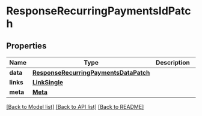 # ResponseRecurringPaymentsIdPatch

## Properties
Name | Type | Description | Notes
------------ | ------------- | ------------- | -------------
**data** | [**ResponseRecurringPaymentsDataPatch**](ResponseRecurringPaymentsDataPatch.md) |  | 
**links** | [**LinkSingle**](LinkSingle.md) |  | 
**meta** | [**Meta**](Meta.md) |  | 

[[Back to Model list]](../README.md#documentation-for-models) [[Back to API list]](../README.md#documentation-for-api-endpoints) [[Back to README]](../README.md)

